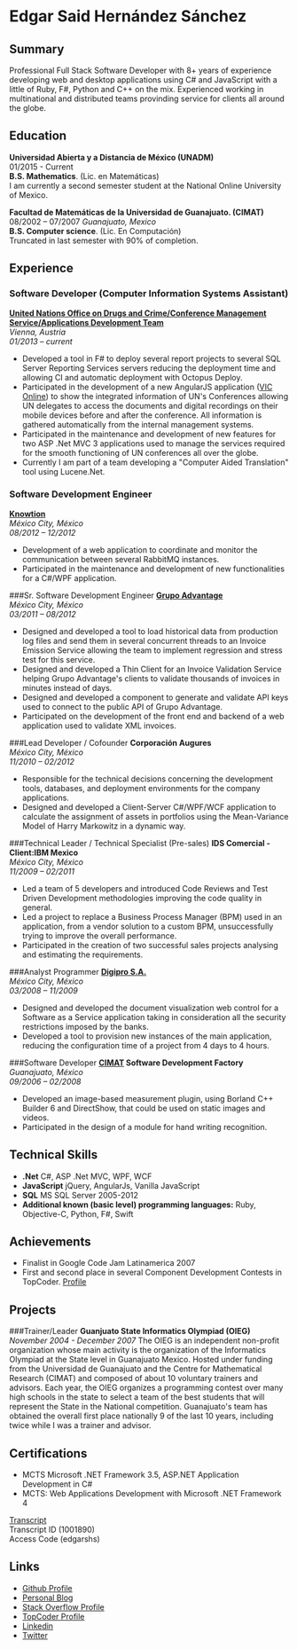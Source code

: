 Edgar Said Hernández Sánchez
============

Summary
----------
Professional Full Stack Software Developer with 8+ years of experience developing web and desktop applications using C# and JavaScript with a little of Ruby, F#, Python and C++ on the mix. Experienced working in multinational and distributed teams provinding service for clients all around the globe.

Education
----------
__Universidad Abierta y a Distancia de México (UNADM)__  
01/2015 - Current  
__B.S. Mathematics__. (Lic. en Matemáticas)  
I am currently a second semester student at the National Online University of Mexico.

__Facultad de Matemáticas de la Universidad de Guanajuato. (CIMAT)__  
08/2002 – 07/2007 _Guanajuato, Mexico_  
__B.S. Computer science__. (Lic. En Computación)  
Truncated in last semester with 90% of completion.  

Experience
----------
### Software Developer (Computer Information Systems Assistant)
__[United Nations Office on Drugs and Crime/Conference Management Service/Applications Development Team](https://www.unvienna.org/unov/en/management_cms.html)__  
_Vienna, Austria_  
_01/2013 – current_  

* Developed a tool in F# to deploy several report projects to several SQL Server Reporting Services servers reducing the deployment time and allowing CI and automatic deployment with Octopus Deploy.
* Participated in the development of a new AngularJS application ([VIC Online](http://myconference.unov.org)) to show the integrated information of UN's Conferences allowing UN delegates to access the documents and digital recordings on their mobile devices before and after the conference. All information is gathered automatically from the internal management systems.
* Participated in the maintenance and development of new features for two ASP .Net MVC 3 applications used to manage the services required for the smooth functioning of UN conferences all over the globe.
* Currently I am part of a team developing a "Computer Aided Translation" tool using Lucene.Net.


### Software Development Engineer
__[Knowtion](http://www.knowtion.biz/)__  
_México City, México_  
_08/2012 – 12/2012_

* Development of a web application to coordinate and monitor the communication between several RabbitMQ instances.
* Participated in the maintenance and development of new functionalities for a C#/WPF application.


###Sr. Software Development Engineer
__[Grupo Advantage](http://www.grupoadvantage.com/)__  
_México City, México_  
_03/2011 – 08/2012_  

* Designed and developed a tool to load historical data from production log files and send them in several concurrent threads to an Invoice Emission Service allowing the team to implement regression and stress test for this service.
* Designed and developed a Thin Client for an Invoice Validation Service helping Grupo Advantage's clients to validate thousands of invoices in minutes instead of days.
* Designed and developed a component to generate and validate API keys used to connect to the public API of Grupo Advantage.
* Participated on the development of the front end and backend of a web application used to validate XML invoices.


###Lead Developer / Cofounder
__Corporación Augures__  
_México City, México_  
_11/2010 – 02/2012_  

* Responsible for the technical decisions concerning the development tools, databases, and deployment environments for the company applications.
* Designed and developed a Client-Server C#/WPF/WCF application to calculate the assignment of assets in portfolios using the Mean-Variance Model of Harry Markowitz in a dynamic way.


###Technical Leader / Technical Specialist (Pre-sales)
__IDS Comercial - Client:IBM Mexico__  
_México City, México_  
_11/2009 – 02/2011_  

* Led a team of 5 developers and introduced Code Reviews and Test Driven Development methodologies improving the code quality in general.
* Led a project to replace a Business Process Manager (BPM) used in an application, from a vendor solution to a custom BPM, unsuccessfully trying to improve the overall performance.
* Participated in the creation of two successful sales projects analysing and estimating the requirements.


###Analyst Programmer
__[Digipro S.A.](http://www.digipro.com.mx/)__  
_México City, México_  
_03/2008 – 11/2009_  

* Designed and developed the document visualization web control for a Software as a Service application taking in consideration all the security restrictions imposed by the banks.
* Developed a tool to provision new instances of the main application, reducing the configuration time of a project from 4 days to 4 hours.


###Software Developer
__[CIMAT](http://www.cimat.mx/en) Software Development Factory__  
_Guanajuato, México_  
_09/2006 – 02/2008_  

*  Developed an image-based measurement plugin, using Borland C++ Builder 6 and DirectShow, that could be used on static images and videos.
* Participated in the design of a module for hand writing recognition.


Technical Skills
----------
* __.Net__ C#, ASP .Net MVC, WPF, WCF
* __JavaScript__ jQuery, AngularJs, Vanilla JavaScript
* __SQL__ MS SQL Server 2005-2012
* __Additional known (basic level) programming languages:__ Ruby, Objective-C, Python, F#, Swift


Achievements
----------
* Finalist in Google Code Jam Latinamerica 2007
* First and second place in several Component Development Contests in TopCoder. [Profile](http://www.topcoder.com/member-profile/limowankenobi/)

Projects
----------
###Trainer/Leader
__Guanjuato State Informatics Olympiad (OIEG)__
_November 2004 - December 2007_
The OIEG is an independent non-profit organization whose main activity is the organization of the Informatics Olympiad at the State level in Guanajuato Mexico. Hosted under funding from the Universidad de Guanajuato and the Centre for Mathematical Research (CIMAT) and composed of about 10 voluntary trainers and advisors. Each year, the OIEG organizes a programming contest over many high schools in the state to select a team of the best students that will represent the State in the National competition. Guanajuato's team has obtained the overall first place nationally 9 of the last 10 years, including twice while I was a trainer and advisor.


Certifications
----------
* MCTS Microsoft .NET Framework 3.5, ASP.NET Application Development in C#
* MCTS: Web Applications Development with Microsoft .NET Framework 4

[Transcript](https://mcp.microsoft.com/Anonymous//Transcript/Validate)  
Transcript ID (1001890)  
Access Code (edgarshs)

Links
----------
* [Github Profile](https://github.com/LimoWanKenobi)
* [Personal Blog](http://limowankenobi.github.io/)
* [Stack Overflow Profile](http://stackoverflow.com/users/149885/limo-wan-kenobi)
* [TopCoder Profile](http://www.topcoder.com/member-profile/limowankenobi/)
* [Linkedin](https://www.linkedin.com/pub/edgar-said-hern%C3%A1ndez-s%C3%A1nchez/16/713/925/en)
* [Twitter](https://twitter.com/edhzsz)
